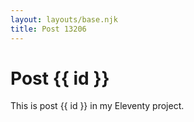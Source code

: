 ```yaml
---
layout: layouts/base.njk
title: Post 13206
---
```


# Post {{ id }}

This is post {{ id }} in my Eleventy project.
